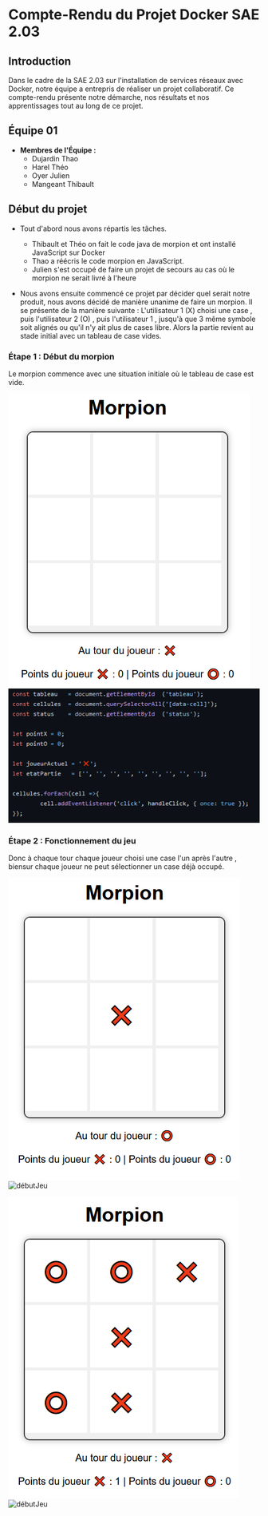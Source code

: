 # Compte-Rendu du Projet Docker SAE 2.03

## Introduction

Dans le cadre de la SAE 2.03 sur l'installation de services réseaux avec Docker, notre équipe a entrepris de réaliser un projet collaboratif. Ce compte-rendu présente notre démarche, nos résultats et nos apprentissages tout au long de ce projet.

## Équipe 01

- **Membres de l'Équipe :**
  - Dujardin Thao
  - Harel Théo
  - Oyer Julien
  - Mangeant Thibault

## Début du projet 

- Tout d'abord nous avons répartis les tâches.
  - Thibault et Théo on fait le code java de morpion et ont installé JavaScript sur Docker
  - Thao a réécris le code morpion en JavaScript.
  - Julien s'est occupé de faire un projet de secours au cas où le morpion ne serait livré à l'heure

- Nous avons ensuite commencé ce projet par décider quel serait notre produit, nous avons décidé de manière unanime de faire un morpion.
Il se présente de la manière suivante :
  L'utilisateur 1 (X) choisi une case , puis l'utilisateur 2 (O) , puis l'utilisateur 1 ,  jusqu'à que 3 même symbole soit alignés ou qu'il n'y ait plus de cases libre.
  Alors la partie revient au stade initial avec un tableau de case vides.


### Étape 1 : Début du morpion 

Le morpion commence avec une situation initiale où le tableau de case est vide. 

![début](Deb.png) ![début](DebCode.png)

### Étape 2 : Fonctionnement du jeu

Donc à chaque tour chaque joueur choisi une case l'un après l'autre , biensur chaque joueur ne peut sélectionner un case déjà occupé.

![débutJeu](Jeu1.png) ![débutJeu](Jeu1Code.png)

![débutJeu](Jeu2.png) ![débutJeu](Jeu1Code.png)
